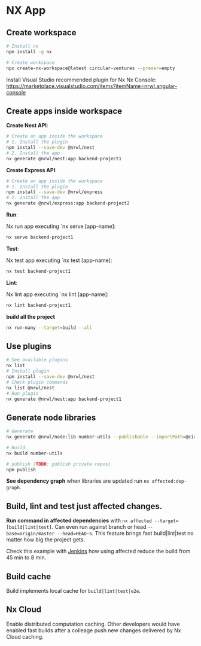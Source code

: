 # NX App

## Create workspace

```sh
# Install nx
npm install -g nx        

# Create workspace
npx create-nx-workspace@latest circular-ventures --preser=empty
```

Install Visual Studio recommended plugin for Nx Nx Console: https://marketplace.visualstudio.com/items?itemName=nrwl.angular-console 

## Create apps inside workspace

**Create Nest API**:
```sh
# Create an app inside the workspace
# 1. Install the plugin
npm install --save-dev @nrwl/nest
# 2. Install the app
nx generate @nrwl/nest:app backend-project1
```

**Create Express API**:
```sh
# Create an app inside the workspace
# 1. Install the plugin
npm install --save-dev @nrwl/express
# 2. Install the app
nx generate @nrwl/express:app backend-project2
```


**Run**:

Nx run app executing `nx serve [app-name]:

```sh
nx serve backend-project1
```

**Test**:

Nx test app executing `nx test [app-name]:

```sh
nx test backend-project1
```

**Lint**:

Nx lint app executing `nx lint [app-name]:

```sh
nx lint backend-project1
```

**build all the project**

```sh
nx run-many --target=build --all
```

## Use plugins

```sh
# See available plugins
nx list
# Install plugin
npm install --save-dev @nrwl/nest
# Check plugin commands
nx list @nrwl/nest
# Run plugin
nx generate @nrwl/nest:app backend-project1
```

## Generate node libraries

```sh
# Generate
nx generate @nrwl/node:lib number-utils --publishable --importPath=@circular-ventures/number-utils

# Build 
nx build number-utils

# publish (TODO: publish private repos)
npm publish
```

**See dependency graph** when libraries are updated run `nx affected:dep-graph`.

## Build, lint and test just affected changes.

**Run command in affected dependencies** with `nx affected --target=[build|lint|test]`. Can even run against branch or head `--base=origin/master --head=HEAD~5`. This feature brings fast build|lint|test no matter how big the project gets.

Check this example with [Jenkins](https://github.com/nrwl/nx-jenkins-build) how using affected reduce the build from 45 min to 8 min.

## Build cache
Build implements local cache for `build|lint|test|e2e`.

## Nx Cloud
Enable distributed computation caching. Other developers would have enabled fast builds after a colleage push new changes delivered by Nx Cloud caching.